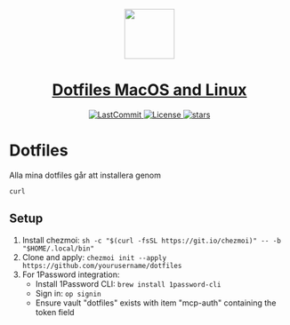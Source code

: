  <p align="center">
  <a href="https://simonbrundin.com">
    <picture>
      <source media="(prefers-color-scheme: dark)" srcset="https://alfonsofortunato.com/img/logo.png">
      <img src="https://alfonsofortunato.com/img/logo.png" height="90">
    </picture>
    <h1 align="center">Dotfiles MacOS and Linux</h1>
  </a>
</p>

<p align="center">
  <a href="https://github.com/MovieMaker93/devpod-dotfiles-chezmoi/commit">
    <img alt="LastCommit" src="https://img.shields.io/github/last-commit/simonbrundin/dotfiles/main?style=for-the-badge&logo=github&color=%237dcfff">
  </a>
  <!-- <a href="https://github.com/MovieMaker93/devpod-dotfiles-chezmoi/actions/workflows/"> -->
  <!-- </a> -->
  <a href="https://github.com/MovieMaker93/devpod-dotfiles-chezmoi/blob/main/LICENSE">
    <img alt="License" src="https://img.shields.io/github/license/MovieMaker93/devpod-dotfiles-chezmoi?style=for-the-badge&logo=github">
  </a>
  <a href="https://github.com/MovieMaker93/devpod-dotfiles-chezmoi/stars">
    <img alt="stars" src="https://img.shields.io/github/stars/MovieMaker93/devpod-dotfiles-chezmoi?style=for-the-badge&logo=github&color=%23f7768e">
  </a>
</p>

# Dotfiles

Alla mina dotfiles går att installera genom

```
curl
```

## Setup

1. Install chezmoi:
   `sh -c "$(curl -fsSL https://git.io/chezmoi)" -- -b "$HOME/.local/bin"`
2. Clone and apply:
   `chezmoi init --apply https://github.com/yourusername/dotfiles`
3. For 1Password integration:
   - Install 1Password CLI: `brew install 1password-cli`
   - Sign in: `op signin`
   - Ensure vault "dotfiles" exists with item "mcp-auth" containing the token
     field
